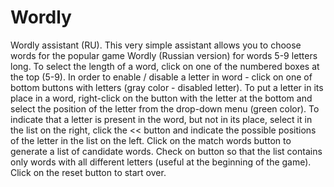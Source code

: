 # Wordly
Wordly assistant (RU).
This very simple assistant allows you to choose words for the popular game Wordly (Russian version) for words 5-9 letters long.
To select the length of a word, click on one of the numbered boxes at the top (5-9).
In order to enable / disable a letter in word - click on one of bottom buttons with letters (gray color - disabled letter).
To put a letter in its place in a word, right-click on the button with the letter at the bottom and select the position of the letter from the drop-down menu (green color).
To indicate that a letter is present in the word, but not in its place, select it in the list on the right, click the << button and indicate the possible positions of the letter in the list on the left.
Click on the match words button to generate a list of candidate words.
Check on <all different letters> button so that the list contains only words with all different letters (useful at the beginning of the game).
Click on the reset button to start over.
